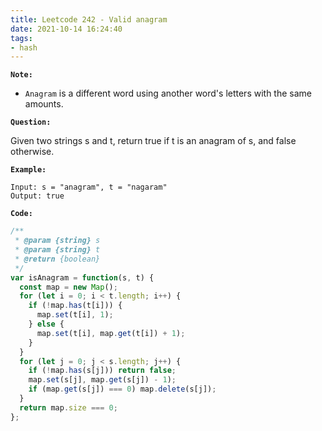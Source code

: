 ```yaml
---
title: Leetcode 242 - Valid anagram
date: 2021-10-14 16:24:40
tags:
- hash
---
```

**`Note:`**
- `Anagram` is a different word using another word's letters with the same amounts.

**`Question:`**

Given two strings s and t, return true if t is an anagram of s, and false otherwise.

**`Example:`**
```
Input: s = "anagram", t = "nagaram"
Output: true
```

**`Code:`**
```javascript
/**
 * @param {string} s
 * @param {string} t
 * @return {boolean}
 */
var isAnagram = function(s, t) {
  const map = new Map();
  for (let i = 0; i < t.length; i++) {
    if (!map.has(t[i])) {
      map.set(t[i], 1);
    } else {
      map.set(t[i], map.get(t[i]) + 1);
    }
  }
  for (let j = 0; j < s.length; j++) {
    if (!map.has(s[j])) return false;
    map.set(s[j], map.get(s[j]) - 1);
    if (map.get(s[j]) === 0) map.delete(s[j]);
  }
  return map.size === 0;
};
```